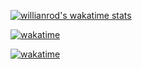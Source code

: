 [![willianrod's wakatime stats](https://github-readme-stats.vercel.app/api/wakatime?username=simonduglet)](https://github.com/anuraghazra/github-readme-stats)

[![wakatime](https://wakatime.com/share/@simonduglet/189855f3-10e0-4939-aee6-c5c4a91f57ea.svg)](https://wakatime.com/@d509b790-c965-4934-9b9c-3b7b029d5bcf)

[![wakatime](https://wakatime.com/badge/user/d509b790-c965-4934-9b9c-3b7b029d5bcf.svg)](https://wakatime.com/@d509b790-c965-4934-9b9c-3b7b029d5bcf)
